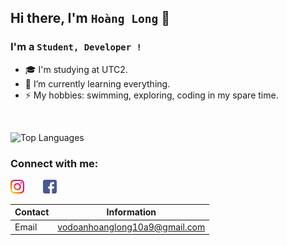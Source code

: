 ## Hi there, I'm `Hoàng Long` 👋



### I'm a `Student, Developer !` 
- 🎓 I'm studying at UTC2.
- 🌱 I’m currently learning everything.
- ⚡ My hobbies: swimming, exploring, coding in my spare time.

<p align="center"> <img src="https://github-readme-stats.vercel.app/api?username=vooanhoanglong&show_icons=true&theme=gotham" alt="" />

![Top Languages](https://github-readme-stats.vercel.app/api/top-langs/?username=vodoanhoanglong&layout=compact&title_color=007bff&text_color=e7e7e7&icon_color=007bff&bg_color=171c28)

### Connect with me:
[<img align="left" alt="vodoanhoanglong | Instagram" width="22px" src="./icon/instagram.png" />][instagram]
[<img align="lef" style="margin-left: 30px" alt="vodoanhoanglong | Facebook" width="22px" src="./icon/facebook.png" />][facebook]

[instagram]: https://www.instagram.com/vdhglg/
[facebook]: http://www.facebook.com/hoanglong.vodoan/

| Contact | Information |
|---------|-------------|
| Email   | vodoanhoanglong10a9@gmail.com|
